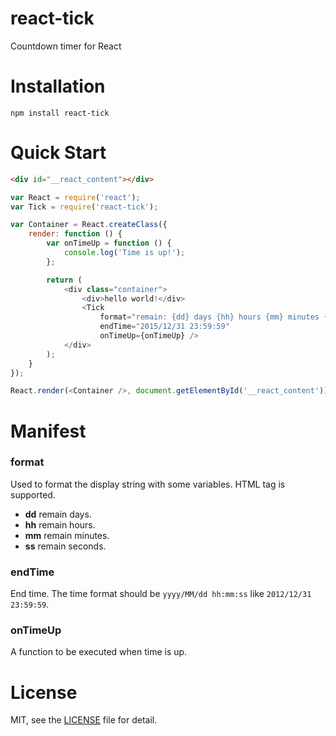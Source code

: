 # react-tick
Countdown timer for React

# Installation

```
npm install react-tick
```

# Quick Start

```html
<div id="__react_content"></div>
```

```js
var React = require('react');
var Tick = require('react-tick');

var Container = React.createClass({
    render: function () {
        var onTimeUp = function () {
            console.log('Time is up!');
        };

        return (
            <div class="container">
                <div>hello world!</div>
                <Tick
                    format="remain: {dd} days {hh} hours {mm} minutes {ss} seconds"
                    endTime="2015/12/31 23:59:59"
                    onTimeUp={onTimeUp} />
            </div>
        );
    }
});

React.render(<Container />, document.getElementById('__react_content'));
```

# Manifest

### format

Used to format the display string with some variables. HTML tag is supported.

- **dd** remain days.
- **hh** remain hours.
- **mm** remain minutes.
- **ss** remain seconds.

### endTime

End time. The time format should be `yyyy/MM/dd hh:mm:ss` like `2012/12/31 23:59:59`.

### onTimeUp

A function to be executed when time is up.

# License

MIT, see the [LICENSE](/LICENSE) file for detail.